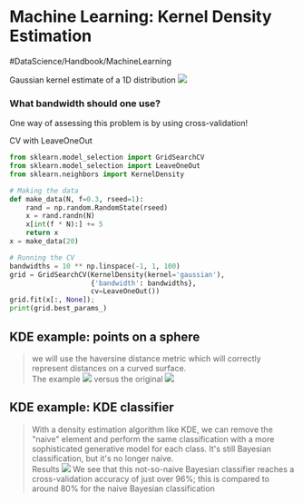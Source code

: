 # Machine Learning: Kernel Density Estimation
#DataScience/Handbook/MachineLearning

Gaussian kernel estimate of a 1D distribution 
![](Numpy%20Python%20data%20types/99E96D83-215B-4DE0-B489-84E23C4701B3.png)

### What bandwidth should one use?
One way of assessing this problem is by using cross-validation!


CV with LeaveOneOut
```python
from sklearn.model_selection import GridSearchCV
from sklearn.model_selection import LeaveOneOut
from sklearn.neighbors import KernelDensity

# Making the data
def make_data(N, f=0.3, rseed=1):
    rand = np.random.RandomState(rseed)
    x = rand.randn(N)
    x[int(f * N):] += 5
    return x
x = make_data(20)

# Running the CV
bandwidths = 10 ** np.linspace(-1, 1, 100)
grid = GridSearchCV(KernelDensity(kernel='gaussian'),
                    {'bandwidth': bandwidths},
                    cv=LeaveOneOut())
grid.fit(x[:, None]);
print(grid.best_params_)
```


## KDE example: points on a sphere
> we will use the haversine distance metric which will correctly represent distances on a curved surface.   
The example
![](Numpy%20Python%20data%20types/6A325DFD-D0B4-48B2-B467-83FBF1FEB2FC.png) versus the original ![](Numpy%20Python%20data%20types/C9BB5C12-A0F9-4A3E-9AF6-4F6D8EE4CDDD.png)


## KDE example: KDE classifier
> With a density estimation algorithm like KDE, we can remove the "naive" element and perform the same classification with a more sophisticated generative model for each class. It's still Bayesian classification, but it's no longer naive.  
Results
![](Numpy%20Python%20data%20types/D9B33FE6-7939-4FB2-86DE-0C0E070ADF7B.png)
> We see that this not-so-naive Bayesian classifier reaches a cross-validation accuracy of just over 96%; this is compared to around 80% for the naive Bayesian classification  